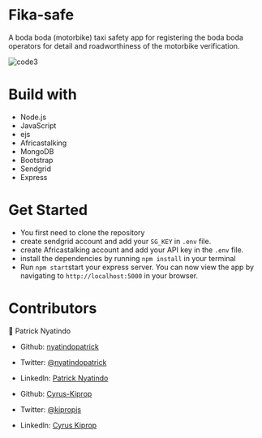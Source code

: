 # Fika-safe

A boda boda (motorbike) taxi safety app for registering the boda boda operators for detail and roadworthiness of the motorbike verification.

![code3](https://user-images.githubusercontent.com/48393059/85285798-31b30300-b49a-11ea-8016-a571d2ab2668.png)

# Build with

- Node.js
- JavaScript
- ejs
- Africastalking
- MongoDB
- Bootstrap
- Sendgrid
- Express

# Get Started

- You first need to clone the repository
- create sendgrid account and add your `SG_KEY` in `.env` file.
- create Africastalking account and add your API key in the `.env` file.
- install the dependencies by running `npm install` in your terminal
- Run `npm start`start your express server. You can now view the app by navigating to `http://localhost:5000` in your browser.

# Contributors
👤 Patrick Nyatindo

- Github: [nyatindopatrick](https://github.com/nyatindopatrick)
- Twitter: [@nyatindopatrick](https://twitter.com/nyatindopatrick)
- Linkedln: [Patrick Nyatindo](https://www.linkedin.com/in/nyatindopatrick)

- Github: [Cyrus-Kiprop](https://github.com/Cyrus-Kiprop)
- Twitter: [@kipropjs](https://twitter.com)
- Linkedln: [Cyrus Kiprop](https://www.linkedin.com/in/)
